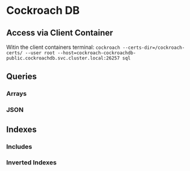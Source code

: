 # Cockroach DB

## Access via Client Container

Witin the client containers terminal:
`cockroach --certs-dir=/cockroach-certs/ --user root --host=cockroach-cockroachdb-public.cockroachdb.svc.cluster.local:26257 sql`



## Queries


### Arrays


### JSON


## Indexes

### Includes

### Inverted Indexes




